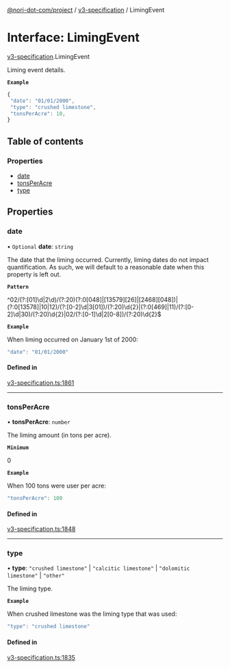 [@nori-dot-com/project](../README.md) / [v3-specification](../modules/v3_specification.md) / LimingEvent

# Interface: LimingEvent

[v3-specification](../modules/v3_specification.md).LimingEvent

Liming event details.

**`Example`**

```js
{
 "date": "01/01/2000",
 "type": "crushed limestone",
 "tonsPerAcre": 10,
}
```

## Table of contents

### Properties

- [date](v3_specification.LimingEvent.md#date)
- [tonsPerAcre](v3_specification.LimingEvent.md#tonsperacre)
- [type](v3_specification.LimingEvent.md#type)

## Properties

### date

• `Optional` **date**: `string`

The date that the liming occurred. Currently, liming dates do not impact quantification. As such, we will default to a reasonable date when this property is left out.

**`Pattern`**

^02/(?:[01]\d|2\d)/(?:20)(?:0[048]|[13579][26]|[2468][048])|(?:0[13578]|10|12)/(?:[0-2]\d|3[01])/(?:20)\d{2}|(?:0[469]|11)/(?:[0-2]\d|30)/(?:20)\d{2}|02/(?:[0-1]\d|2[0-8])/(?:20)\d{2}$

**`Example`**

<caption>When liming occurred on January 1st of 2000:</caption>

```js
"date": "01/01/2000"
```

#### Defined in

[v3-specification.ts:1861](https://github.com/nori-dot-eco/nori-dot-com/blob/4a106bf/packages/project/src/v3-specification.ts#L1861)

___

### tonsPerAcre

• **tonsPerAcre**: `number`

The liming amount (in tons per acre).

**`Minimum`**

0

**`Example`**

<caption>When 100 tons were user per acre:</caption>

```js
"tonsPerAcre": 100
```

#### Defined in

[v3-specification.ts:1848](https://github.com/nori-dot-eco/nori-dot-com/blob/4a106bf/packages/project/src/v3-specification.ts#L1848)

___

### type

• **type**: ``"crushed limestone"`` \| ``"calcitic limestone"`` \| ``"dolomitic limestone"`` \| ``"other"``

The liming type.

**`Example`**

<caption>When crushed limestone was the liming type that was used:</caption>

```js
"type": "crushed limestone"
```

#### Defined in

[v3-specification.ts:1835](https://github.com/nori-dot-eco/nori-dot-com/blob/4a106bf/packages/project/src/v3-specification.ts#L1835)
